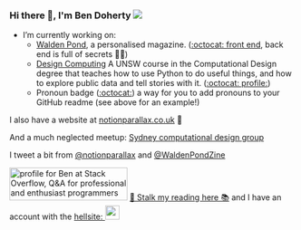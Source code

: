 ### Hi there 👋, I'm Ben Doherty ![](https://pronoun.cyou/x/y?subject=He&object=Him&posessive=His&posessive-pronoun=His&reflexive=Himself&emoji=%F0%9F%91%AB&colour=B00B55&height=20&sep=%20|%20&flag=straightally)

- I’m currently working on:
    - [Walden Pond](https://waldenpond.press/), a personalised magazine. ([:octocat: front end](https://github.com/notionparallax/wp2frontEnd), back end is full of secrets 🧙‍♂️)
    - [Design Computing](http://design-computing.github.io/) A UNSW course in the Computational Design degree that teaches how to use Python to do useful things, and how to explore public data and tell stories with it. ([:octocat: profile:](https://github.com/design-computing))
    - Pronoun badge ([:octocat:](https://github.com/notionparallax/pronoun-badge)) a way for you to add pronouns to your GitHub readme (see above for an example!)

I also have a website at [notionparallax.co.uk](http://notionparallax.co.uk/) 🐷

And a much neglected meetup: [
Sydney computational design group](https://www.meetup.com/Sydney-computational-design-group/)

I tweet a bit from [@notionparallax](https://twitter.com/notionparallax) and [@WaldenPondZine](https://twitter.com/WaldenPondZine)


<a href="https://stackoverflow.com/users/1835727/ben"><img src="https://stackoverflow.com/users/flair/1835727.png" width="208" height="58" alt="profile for Ben at Stack Overflow, Q&amp;A for professional and enthusiast programmers" title="profile for Ben at Stack Overflow, Q&amp;A for professional and enthusiast programmers"></a> [📖 Stalk my reading here 📚](https://www.goodreads.com/user/show/19575421-ben-doherty) and I have an account with the [hellsite: <img src="https://cdn.iconscout.com/icon/free/png-256/linkedin-208-916919.png" width="25"/>](www.linkedin.com/in/ben-doherty-np)
